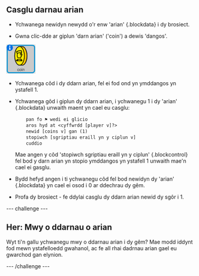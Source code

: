 ## Casglu darnau arian

+ Ychwanega newidyn newydd o'r enw 'arian' {.blockdata} i dy brosiect.

+ Gwna clic-dde ar giplun 'darn arian' ('coin') a dewis 'dangos'.

![screenshot](images/world-coins.png)

+ Ychwanega côd i dy ddarn arian, fel ei fod ond yn ymddangos yn ystafell 1.

+ Ychwanega gôd i giplun dy ddarn arian, i ychwanegu 1 i dy 'arian' {.blockdata} unwaith maent yn cael eu casglu:

	```blocks
		pan fo ⚑ wedi ei glicio
		aros hyd at <cyffwrdd [player v]?>
		newid [coins v] gan (1)
		stopiwch [sgriptiau eraill yn y ciplun v]
		cuddio
	```

	Mae angen y côd 'stopiwch sgriptiau eraill yn y ciplun' {.blockcontrol} fel bod y darn arian yn stopio ymddangos yn ystafell 1 unwaith mae'n cael ei gasglu.

+ Bydd hefyd angen i ti ychwanegu côd fel bod newidyn dy 'arian' {.blockdata} yn cael ei osod i 0 ar ddechrau dy gêm.

+ Profa dy brosiect - fe ddylai casglu dy ddarn arian newid dy sgôr i 1.

--- challenge ---

## Her: Mwy o ddarnau o arian
Wyt ti'n gallu ychwanegu mwy o ddarnau arian i dy gêm? Mae modd iddynt fod mewn ystafelloedd gwahanol, ac fe all rhai dadrnau arian gael eu gwarchod gan elynion.

--- /challenge ---